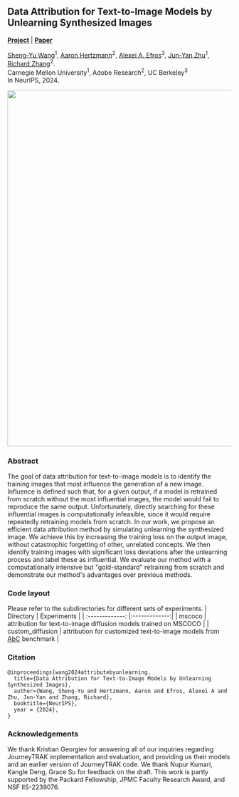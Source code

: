 ## Data Attribution for Text-to-Image Models by Unlearning Synthesized Images
[**Project**](https://peterwang512.github.io/AttributeByUnlearning/) | [**Paper**](https://arxiv.org/abs/2406.09408)

[Sheng-Yu Wang](https://peterwang512.github.io/)<sup>1</sup>, [Aaron Hertzmann](https://www.dgp.toronto.edu/~hertzman/)<sup>2</sup>, [Alexei A. Efros](https://people.eecs.berkeley.edu/~efros/)<sup>3</sup>, [Jun-Yan Zhu](https://cs.cmu.edu/~junyanz)<sup>1</sup>, [Richard Zhang](http://richzhang.github.io/)<sup>2</sup>.
<br> Carnegie Mellon University<sup>1</sup>, Adobe Research<sup>2</sup>, UC Berkeley<sup>3</sup>
<br>In NeurIPS, 2024.

<p align="center">
<img src="teaser.png" width="800px"/>
</p>

### Abstract
The goal of data attribution for text-to-image models is to identify the training images that most influence the generation of a new image. Influence is defined such that, for a given output, if a model is retrained from scratch without the most influential images, the model would fail to reproduce the same output. Unfortunately, directly searching for these influential images is computationally infeasible, since it would require repeatedly retraining models from scratch. In our work, we propose an efficient data attribution method by simulating unlearning the synthesized image. We achieve this by increasing the training loss on the output image, without catastrophic forgetting of other, unrelated concepts. We then identify training images with significant loss deviations after the unlearning process and label these as influential. We evaluate our method with a computationally intensive but "gold-standard" retraining from scratch and demonstrate our method's advantages over previous methods.

### Code layout
Please refer to the subdirectories for different sets of experiments.
| Directory          | Experiments |
| :-------------: |:-------------:|
| mscoco | attribution for text-to-image diffusion models trained on MSCOCO |
| custom_diffusion | attribution for customized text-to-image models from [AbC](https://github.com/PeterWang512/GenDataAttribution/tree/main) benchmark |

### Citation
```
@inproceedings{wang2024attributebyunlearning,
  title={Data Attribution for Text-to-Image Models by Unlearning Synthesized Images},
  author={Wang, Sheng-Yu and Hertzmann, Aaron and Efros, Alexei A and Zhu, Jun-Yan and Zhang, Richard},
  booktitle={NeurIPS},
  year = {2024},
}
```

### Acknowledgements
We thank Kristian Georgiev for answering all of our inquiries regarding JourneyTRAK implementation and evaluation, and providing us their models and an earlier version of JourneyTRAK code. We thank Nupur Kumari, Kangle Deng, Grace Su for feedback on the draft. This work is partly supported by the Packard Fellowship, JPMC Faculty Research Award, and NSF IIS-2239076.